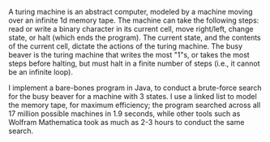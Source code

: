 A turing machine is an abstract computer, modeled by a machine moving over an infinite 1d memory tape. The machine
can take the following steps: read or write a binary character in its current cell, move right/left, change state, 
or halt (which ends the program). The current state, and the contents of the current cell, dictate the actions of the
turing machine. The busy beaver is the turing machine that writes the most "1"s, or takes the most steps before 
halting, but must halt in a finite number of steps (i.e., it cannot be an infinite loop). 

I implement a bare-bones program in Java, to conduct a brute-force search for the busy beaver for a machine with 3
states. I use a linked list to model the memory tape, for maximum efficiency; the program searched across all 17 
million possible machines in 1.9 seconds, while other tools such as Wolfram Mathematica took as much as 2-3 hours
to conduct the same search. 
